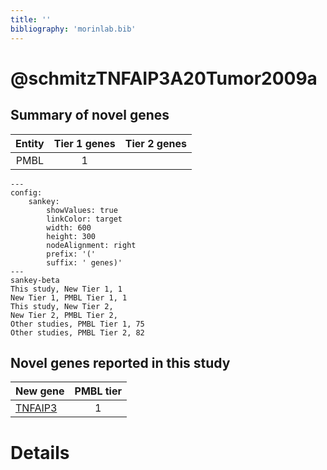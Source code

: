 ```yaml
---
title: ''
bibliography: 'morinlab.bib'
---
```


# @schmitzTNFAIP3A20Tumor2009a
## Summary of novel genes

|Entity| Tier 1 genes| Tier 2 genes|
|:-:|:-:|:-:|
|PMBL|1||
```mermaid
---
config:
    sankey:
        showValues: true
        linkColor: target
        width: 600
        height: 300
        nodeAlignment: right
        prefix: '('
        suffix: ' genes)'
---
sankey-beta
This study, New Tier 1, 1
New Tier 1, PMBL Tier 1, 1
This study, New Tier 2, 
New Tier 2, PMBL Tier 2, 
Other studies, PMBL Tier 1, 75
Other studies, PMBL Tier 2, 82
```


## Novel genes reported in this study

|New gene|PMBL tier|
|:-|:-:|
|[TNFAIP3](TNFAIP3)|1 |

# Details

